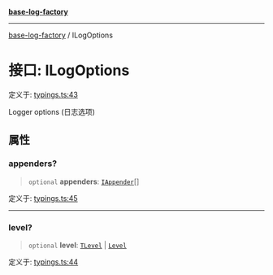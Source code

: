 [**base-log-factory**](../index.md)

***

[base-log-factory](../index.md) / ILogOptions

# 接口: ILogOptions

定义于: [typings.ts:43](https://github.com/fengxinming/log-base/blob/a5fb852e6e988415aefb3bad08caae82eaa58e63/src/typings.ts#L43)

Logger options (日志选项)

## 属性

### appenders?

> `optional` **appenders**: [`IAppender`](IAppender.md)[]

定义于: [typings.ts:45](https://github.com/fengxinming/log-base/blob/a5fb852e6e988415aefb3bad08caae82eaa58e63/src/typings.ts#L45)

***

### level?

> `optional` **level**: [`TLevel`](../type-aliases/TLevel.md) \| [`Level`](../enumerations/Level.md)

定义于: [typings.ts:44](https://github.com/fengxinming/log-base/blob/a5fb852e6e988415aefb3bad08caae82eaa58e63/src/typings.ts#L44)

